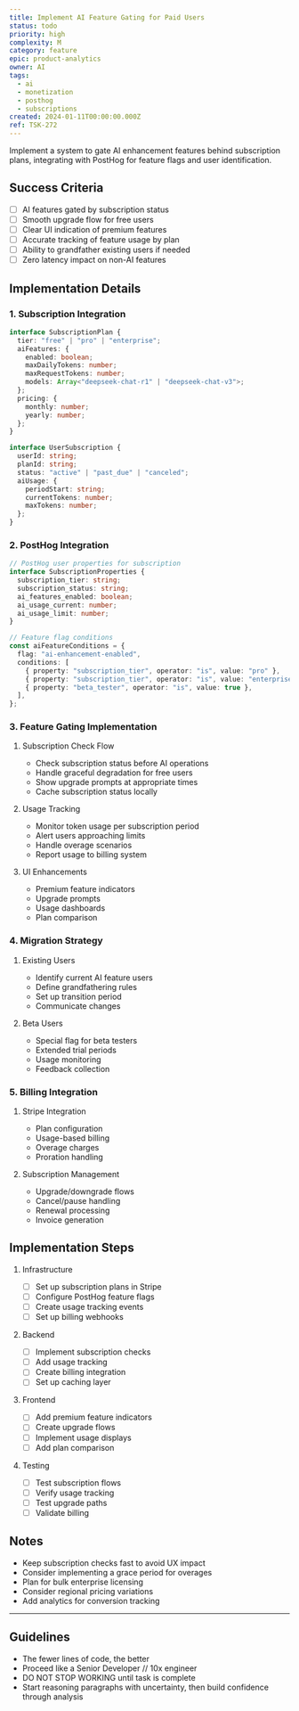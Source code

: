 ```yaml
---
title: Implement AI Feature Gating for Paid Users
status: todo
priority: high
complexity: M
category: feature
epic: product-analytics
owner: AI
tags:
  - ai
  - monetization
  - posthog
  - subscriptions
created: 2024-01-11T00:00:00.000Z
ref: TSK-272
---
```


Implement a system to gate AI enhancement features behind subscription plans, integrating with PostHog for feature flags and user identification.

## Success Criteria

- [ ] AI features gated by subscription status
- [ ] Smooth upgrade flow for free users
- [ ] Clear UI indication of premium features
- [ ] Accurate tracking of feature usage by plan
- [ ] Ability to grandfather existing users if needed
- [ ] Zero latency impact on non-AI features

## Implementation Details

### 1. Subscription Integration

```typescript
interface SubscriptionPlan {
  tier: "free" | "pro" | "enterprise";
  aiFeatures: {
    enabled: boolean;
    maxDailyTokens: number;
    maxRequestTokens: number;
    models: Array<"deepseek-chat-r1" | "deepseek-chat-v3">;
  };
  pricing: {
    monthly: number;
    yearly: number;
  };
}

interface UserSubscription {
  userId: string;
  planId: string;
  status: "active" | "past_due" | "canceled";
  aiUsage: {
    periodStart: string;
    currentTokens: number;
    maxTokens: number;
  };
}
```

### 2. PostHog Integration

```typescript
// PostHog user properties for subscription
interface SubscriptionProperties {
  subscription_tier: string;
  subscription_status: string;
  ai_features_enabled: boolean;
  ai_usage_current: number;
  ai_usage_limit: number;
}

// Feature flag conditions
const aiFeatureConditions = {
  flag: "ai-enhancement-enabled",
  conditions: [
    { property: "subscription_tier", operator: "is", value: "pro" },
    { property: "subscription_tier", operator: "is", value: "enterprise" },
    { property: "beta_tester", operator: "is", value: true },
  ],
};
```

### 3. Feature Gating Implementation

1. Subscription Check Flow

   - Check subscription status before AI operations
   - Handle graceful degradation for free users
   - Show upgrade prompts at appropriate times
   - Cache subscription status locally

2. Usage Tracking

   - Monitor token usage per subscription period
   - Alert users approaching limits
   - Handle overage scenarios
   - Report usage to billing system

3. UI Enhancements
   - Premium feature indicators
   - Upgrade prompts
   - Usage dashboards
   - Plan comparison

### 4. Migration Strategy

1. Existing Users

   - Identify current AI feature users
   - Define grandfathering rules
   - Set up transition period
   - Communicate changes

2. Beta Users
   - Special flag for beta testers
   - Extended trial periods
   - Usage monitoring
   - Feedback collection

### 5. Billing Integration

1. Stripe Integration

   - Plan configuration
   - Usage-based billing
   - Overage charges
   - Proration handling

2. Subscription Management
   - Upgrade/downgrade flows
   - Cancel/pause handling
   - Renewal processing
   - Invoice generation

## Implementation Steps

1. Infrastructure

   - [ ] Set up subscription plans in Stripe
   - [ ] Configure PostHog feature flags
   - [ ] Create usage tracking events
   - [ ] Set up billing webhooks

2. Backend

   - [ ] Implement subscription checks
   - [ ] Add usage tracking
   - [ ] Create billing integration
   - [ ] Set up caching layer

3. Frontend

   - [ ] Add premium feature indicators
   - [ ] Create upgrade flows
   - [ ] Implement usage displays
   - [ ] Add plan comparison

4. Testing
   - [ ] Test subscription flows
   - [ ] Verify usage tracking
   - [ ] Test upgrade paths
   - [ ] Validate billing

## Notes

- Keep subscription checks fast to avoid UX impact
- Consider implementing a grace period for overages
- Plan for bulk enterprise licensing
- Consider regional pricing variations
- Add analytics for conversion tracking

---

## Guidelines

- The fewer lines of code, the better
- Proceed like a Senior Developer // 10x engineer
- DO NOT STOP WORKING until task is complete
- Start reasoning paragraphs with uncertainty, then build confidence through analysis
